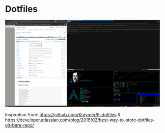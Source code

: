 # Dotfiles

![KMBP screenshot](./kmbp.png "KMBP")

Inspiration from: https://github.com/Kraymer/F-dotfiles & https://developer.atlassian.com/blog/2016/02/best-way-to-store-dotfiles-git-bare-repo/
